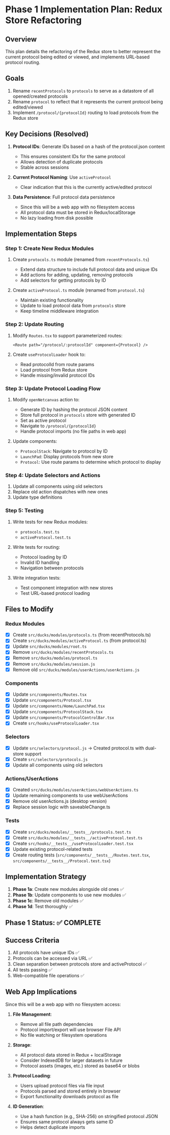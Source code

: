 # Phase 1 Implementation Plan: Redux Store Refactoring

## Overview

This plan details the refactoring of the Redux store to better represent the current protocol being edited or viewed, and implements URL-based protocol routing.

## Goals

1. Rename `recentProtocols` to `protocols` to serve as a datastore of all opened/created protocols
2. Rename `protocol` to reflect that it represents the current protocol being edited/viewed
3. Implement `/protocol/{protocolId}` routing to load protocols from the Redux store

## Key Decisions (Resolved)

1. **Protocol IDs**: Generate IDs based on a hash of the protocol.json content
   - This ensures consistent IDs for the same protocol
   - Allows detection of duplicate protocols
   - Stable across sessions

2. **Current Protocol Naming**: Use `activeProtocol`
   - Clear indication that this is the currently active/edited protocol

3. **Data Persistence**: Full protocol data persistence
   - Since this will be a web app with no filesystem access
   - All protocol data must be stored in Redux/localStorage
   - No lazy loading from disk possible

## Implementation Steps

### Step 1: Create New Redux Modules

1. Create `protocols.ts` module (renamed from `recentProtocols.ts`)
   - Extend data structure to include full protocol data and unique IDs
   - Add actions for adding, updating, removing protocols
   - Add selectors for getting protocols by ID

2. Create `activeProtocol.ts` module (renamed from `protocol.ts`)
   - Maintain existing functionality
   - Update to load protocol data from `protocols` store
   - Keep timeline middleware integration

### Step 2: Update Routing

1. Modify `Routes.tsx` to support parameterized routes:

   ```tsx
   <Route path="/protocol/:protocolId" component={Protocol} />
   ```

2. Create `useProtocolLoader` hook to:
   - Read protocolId from route params
   - Load protocol from Redux store
   - Handle missing/invalid protocol IDs

### Step 3: Update Protocol Loading Flow

1. Modify `openNetcanvas` action to:
   - Generate ID by hashing the protocol JSON content
   - Store full protocol in `protocols` store with generated ID
   - Set as active protocol
   - Navigate to `/protocol/{protocolId}`
   - Handle protocol imports (no file paths in web app)

2. Update components:
   - `ProtocolStack`: Navigate to protocol by ID
   - `LaunchPad`: Display protocols from new store
   - `Protocol`: Use route params to determine which protocol to display

### Step 4: Update Selectors and Actions

1. Update all components using old selectors
2. Replace old action dispatches with new ones
3. Update type definitions

### Step 5: Testing

1. Write tests for new Redux modules:
   - `protocols.test.ts`
   - `activeProtocol.test.ts`

2. Write tests for routing:
   - Protocol loading by ID
   - Invalid ID handling
   - Navigation between protocols

3. Write integration tests:
   - Test component integration with new stores
   - Test URL-based protocol loading

## Files to Modify

### Redux Modules

- [x] Create `src/ducks/modules/protocols.ts` (from recentProtocols.ts)
- [x] Create `src/ducks/modules/activeProtocol.ts` (from protocol.ts)
- [x] Update `src/ducks/modules/root.ts`
- [x] Remove `src/ducks/modules/recentProtocols.ts`
- [x] Remove `src/ducks/modules/protocol.ts`
- [x] Remove `src/ducks/modules/session.js`
- [x] Remove old `src/ducks/modules/userActions/userActions.js`

### Components

- [x] Update `src/components/Routes.tsx`
- [x] Update `src/components/Protocol.tsx`
- [x] Update `src/components/Home/LaunchPad.tsx`
- [x] Update `src/components/ProtocolStack.tsx`
- [x] Update `src/components/ProtocolControlBar.tsx`
- [x] Create `src/hooks/useProtocolLoader.tsx`

### Selectors

- [x] Update `src/selectors/protocol.js` -> Created protocol.ts with dual-store support
- [x] Create `src/selectors/protocols.js`
- [x] Update all components using old selectors

### Actions/UserActions

- [x] Created `src/ducks/modules/userActions/webUserActions.ts`
- [x] Update remaining components to use webUserActions
- [x] Remove old userActions.js (desktop version)
- [x] Replace session logic with saveableChange.ts

### Tests

- [x] Create `src/ducks/modules/__tests__/protocols.test.ts`
- [x] Create `src/ducks/modules/__tests__/activeProtocol.test.ts`
- [x] Create `src/hooks/__tests__/useProtocolLoader.test.tsx`
- [x] Update existing protocol-related tests
- [x] Create routing tests (`src/components/__tests__/Routes.test.tsx`, `src/components/__tests__/Protocol.test.tsx`)

## Implementation Strategy

1. **Phase 1a**: Create new modules alongside old ones ✅
2. **Phase 1b**: Update components to use new modules ✅
3. **Phase 1c**: Remove old modules ✅
4. **Phase 1d**: Test thoroughly ✅

## Phase 1 Status: ✅ COMPLETE

## Success Criteria

1. All protocols have unique IDs ✅
2. Protocols can be accessed via URL ✅
3. Clean separation between protocols store and activeProtocol ✅
4. All tests passing ✅
5. Web-compatible file operations ✅

## Web App Implications

Since this will be a web app with no filesystem access:

1. **File Management**:
   - Remove all file path dependencies
   - Protocol import/export will use browser File API
   - No file watching or filesystem operations

2. **Storage**:
   - All protocol data stored in Redux + localStorage
   - Consider IndexedDB for larger datasets in future
   - Protocol assets (images, etc.) stored as base64 or blobs

3. **Protocol Loading**:
   - Users upload protocol files via file input
   - Protocols parsed and stored entirely in browser
   - Export functionality downloads protocol as file

4. **ID Generation**:
   - Use a hash function (e.g., SHA-256) on stringified protocol JSON
   - Ensures same protocol always gets same ID
   - Helps detect duplicate imports
